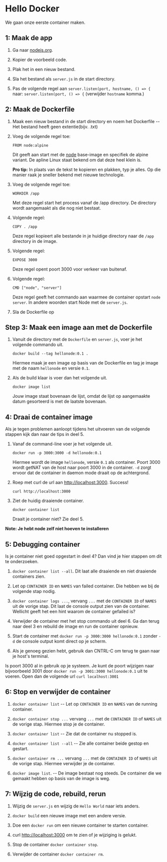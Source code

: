 Hello Docker
============

We gaan onze eerste container maken.


1: Maak de app
--------------

1. Ga naar [nodejs.org](https://nodejs.org/en/about).

2. Kopier de voorbeeld code.

3. Plak het in een nieuw bestand.

4. Sla het bestand als `server.js` in de start directory.

5. Pas de volgende regel aan `server.listen(port, hostname, () => {` naar: `server.listen(port, () => {` (verwijder `hostname` komma.)


2: Maak de Dockerfile
---------------------

1. Maak een nieuw bestand in de start directory en noem het Dockerfile -- Het bestand heeft geen extentie(bijv. .txt)

2. Voeg de volgende regel toe:

   ```
   FROM node:alpine
   ```

   Dit geeft aan start met de [node](https://hub.docker.com/_/node/) base-image en specifiek de alpine variant. 
   De apline Linux staat bekend om dat deze heel klein is.

   **Pro tip:** In plaats van de tekst te kopieren en plakken, typ je alles. Op die manier raak je sneller bekend met nieuwe technologie.
   
3. Voeg de volgende regel toe:

   ```
   WORKDIR /app
   ```

   Met deze regel start het process vanaf de /app directory. De directory wordt aangemaakt als die nog niet bestaat.

4. Volgende regel:

   ```
   COPY . /app
   ```

   Deze regel kopieert alle bestande in je huidige directory naar de `/app` directory in de image.

4. Volgende regel:

   ```
   EXPOSE 3000
   ```

   Deze regel opent poort 3000 voor verkeer van buitenaf.

5. Volgende regel:

   ```
   CMD ["node", "server"]
   ```

   Deze regel geeft het commando aan waarmee de container opstart `node server`. In andere woorden start Node met de `server.js`.

6. Sla de Dockerfile op


Step 3: Maak een image aan met de Dockerfile
--------------------------------------------

1. Vanuit de directory met de `Dockerfile` en `server.js`, voer je het volgende commando uit. 

   ```
   docker build --tag hellonode:0.1 .
   ```
   Hiermee maak je een image op basis van de Dockerfile en tag je image met de naam `hellonode` en versie `0.1`.

2. Als de build klaar is voer dan het volgende uit.

   ```
   docker image list
   ```
   
   Jouw image staat bovenaan de lijst, omdat de lijst op aangemaakte datum gesorteerd is met de laatste bovenaan.


4: Draai de container image
------------------------------------

Als je tegen problemen aanloopt tijdens het uitvoeren van de volgende stappen kijk dan naar de tips in deel 5.

1. Vanaf de command-line voer je het volgende uit.

   ```
   docker run -p 3000:3000 -d hellonode:0.1
   ```

   Hiermee wordt de image `hellonode`, versie `0.1` als container. Poort 3000 wordt getNAT van de host naar poort 3000 in de container. `-d` zorgt ervoor dat de container in daemon mode draait op de achtergrond.

2. Roep met curl de url aan [http://localhost:3000](http://localhost:3000).  Success!
   
   ```
   curl http://localhost:3000
   ```

3. Ziet de huidig draaiende container.

   ```
   docker container list
   ```

   Draait je container niet? Zie deel 5.

**Note: Je hebt node zelf niet hoeven te installeren**


5: Debugging container
----------------------

Is je container niet goed opgestart in deel 4? Dan vind je hier stappen om dit te onderzoeken.

1. `docker container list --all`.  Dit laat alle draaiende en niet draaiende containers zien.

2. Let op `CONTAINER ID` en `NAMES` van failed container.  Die hebben we bij de volgende stap nodig.

3. `docker container logs ...`, vervang `...` met de `CONTAINER ID` of `NAMES` uit de vorige stap. Dit laat de console output zien van de container.
    Wellicht geeft het een hint waarom de container gefailed is?

4. Verwijder de container met het stop commando uit deel 6. Ga dan terug naar deel 3 en rebuild de image en run de container opnieuw.

5. Start de container met `docker run -p 3000:3000 hellonode:0.1` zonder `-d` de console output komt direct op je scherm.

6. Als je genoeg gezien hebt, gebruik dan CNTRL-C om terug te gaan naar je host's terminal.

Is poort 3000 al in gebruik op je systeem. Je kunt de poort wijzigen naar bijvoorbeeld 3001 door `docker run -p 3001:3000 hellonode:0.1` uit te voeren. 
Open dan de volgende url ```curl localhost:3001```

6: Stop en verwijder de container
---------------------------------

1. `docker container list` -- Let op `CONTAINER ID` en `NAMES` van de running container.

2. `docker container stop ...` vervang `...` met de `CONTAINER ID` of `NAMES` uit de vorige stap. Hiermee stop je de container.

3. `docker container list` -- Zie dat de container nu stopped is.

4. `docker container list --all` -- Zie alle container beide gestop en gestart.

5. `docker container rm ...` vervang `...` met de `CONTAINER ID` of `NAMES` uit de vorige stap. Hiermee verwijder je de container.

6. `docker image list`.  -- De image bestaat nog steeds. De container die we gemaakt hebben op basis van de image is weg.


7: Wijzig de code, rebuild, rerun
---------------------------------

1. Wijzig de `server.js` en wijzig de `Hello World` naar iets anders.

2. `docker build` een nieuwe image met een andere versie.

3. Doe een `docker run` om een nieuwe container te starten container.

4. curl [http://localhost:3000](http://localhost:3000) om te zien of je wijziging is gelukt.

5. Stop de container `docker container stop`.

6. Verwijder de container `docker container rm`.